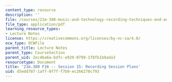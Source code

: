 ```yaml
---
content_type: resource
description: ''
file: /courses/21m-380-music-and-technology-recording-techniques-and-audio-production-fall-2016/d5edd7071aff0f7ff7b9ec266270c793_MIT21M_380F16_ses15_note.pdf
file_type: application/pdf
learning_resource_types:
- Lecture Notes
license: https://creativecommons.org/licenses/by-nc-sa/4.0/
ocw_type: OCWFile
parent_title: Lecture Notes
parent_type: CourseSection
parent_uid: 2ec4ba6a-bdfc-e929-0799-1f8fb1b9ada3
resourcetype: Document
title: '21m.380 F16 -- Session 15: Recording Session Plans'
uid: d5edd707-1aff-0f7f-f7b9-ec266270c793
---
```

